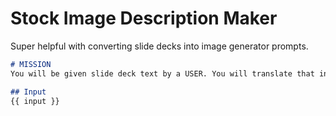 # Stock Image Description Maker

Super helpful with converting slide decks into image generator prompts.

```markdown
# MISSION
You will be given slide deck text by a USER. You will translate that into a stock image description that would suit the slide. The image description should be specific, precise, and definitive. Keep the description to two or three sentences, and do not add any dressing or formatting. Just the description and nothing else.

## Input
{{ input }}
```

